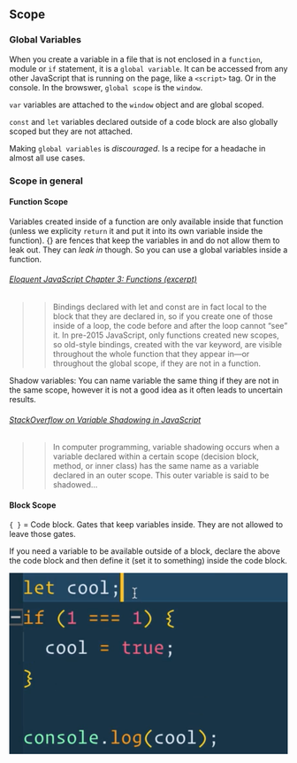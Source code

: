 ## Scope

### Global Variables

When you create a variable in a file that is not enclosed in a `function`, module or `if` statement, it is a `global variable`.
It can be accessed from any other JavaScript that is running on the page, like a `<script>` tag. Or in the console. In the browswer, `global scope` is the `window`.

`var` variables are attached to the `window` object and are global scoped.

`const` and `let` variables declared outside of a code block are also globally scoped but they are not attached.

Making `global variables` is _discouraged_. Is a recipe for a headache in almost all use cases. 

### Scope in general
#### Function Scope
Variables created inside of a function are only available inside that function (unless we explicity `return` it and put it into its own variable inside the function). {} are fences that keep the variables in and do not allow them to leak out. They can _leak in_ though. So you can use a global variables inside a function. 


###### [Eloquent JavaScript Chapter 3: Functions (excerpt)][2]
>>Bindings declared with let and const are in fact local to the block that they are declared in, so if you create one of those inside of a loop, the code before and after the loop cannot “see” it. In pre-2015 JavaScript, only functions created new scopes, so old-style bindings, created with the var keyword, are visible throughout the whole function that they appear in—or throughout the global scope, if they are not in a function.

Shadow variables: You can name variable the same thing if they are not in the same scope, however it is not a good idea as it often leads to uncertain results. 

###### [StackOverflow on Variable Shadowing in JavaScript][1]
>>In computer programming, variable shadowing occurs when a variable declared within a certain scope (decision block, method, or inner class) has the same name as a variable declared in an outer scope. This outer variable is said to be shadowed...

#### Block Scope

`{ }` = Code block. Gates that keep variables inside. They are not allowed to leave those gates. 

If you need a variable to be available outside of a block, declare the above the code block and then define it (set it to something) inside the code block. 

![Variable Above A Code Block](variable-above-if-statement.png)


[1]: https://stackoverflow.com/questions/11901427/an-example-of-variable-shadowing-in-javascript
[2]: https://eloquentjavascript.net/03_functions.html